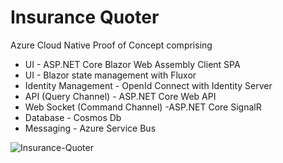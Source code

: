 # Insurance Quoter
Azure Cloud Native Proof of Concept comprising 
- UI - ASP.NET Core Blazor Web Assembly Client SPA 
- UI - Blazor state management with Fluxor
- Identity Management - OpenId Connect with Identity Server
- API (Query Channel) - ASP.NET Core Web API
- Web Socket (Command Channel) -ASP.NET Core SignalR
- Database - Cosmos Db 
- Messaging - Azure Service Bus


![Insurance-Quoter](https://user-images.githubusercontent.com/8544425/124328916-69ab5680-db82-11eb-81b1-748610ab5aef.png)



